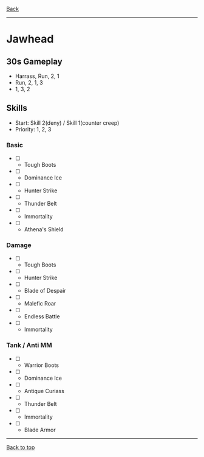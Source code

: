 [Back](../)

----

# Jawhead

## 30s Gameplay

- Harrass, Run, 2, 1
- Run, 2, 1, 3
- 1, 3, 2

## Skills
-  Start: Skill 2(deny) / Skill 1(counter creep)
-  Priority: 1, 2, 3

### Basic
- [ ] - Tough Boots
- [ ] - Dominance Ice
- [ ] - Hunter Strike
- [ ] - Thunder Belt
- [ ] - Immortality
- [ ] - Athena's Shield

### Damage
- [ ] - Tough Boots
- [ ] - Hunter Strike
- [ ] - Blade of Despair
- [ ] - Malefic Roar
- [ ] - Endless Battle
- [ ] - Immortality

### Tank / Anti MM
- [ ] - Warrior Boots
- [ ] - Dominance Ice
- [ ] - Antique Curiass
- [ ] - Thunder Belt
- [ ] - Immortality
- [ ] - Blade Armor

----

[Back to top](./#)
